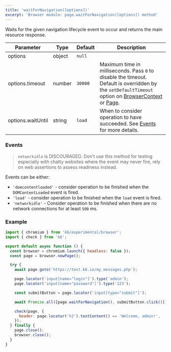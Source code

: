 ```yaml
---
title: 'waitForNavigation([options])'
excerpt: 'Browser module: page.waitForNavigation([options]) method'
---
```


Waits for the given navigation lifecycle event to occur and returns the main resource response.

<TableWithNestedRows>

| Parameter       | Type   | Default | Description                                                                                                                                                                                                                           |
|-----------------|--------|---------|---------------------------------------------------------------------------------------------------------------------------------------------------------------------------------------------------------------------------------------|
| options             | object  | `null`  |                                                                                                                                                                                                                      |
| options.timeout     | number  | `30000` | Maximum time in milliseconds. Pass `0` to disable the timeout. Default is overridden by the `setDefaultTimeout` option on [BrowserContext](/javascript-api/k6-experimental/browser/browsercontext/) or [Page](/javascript-api/k6-experimental/browser/page/). |
| options.waitUntil | string | `load` | When to consider operation to have succeeded. See [Events](#events) for more details. |


</TableWithNestedRows>

### Events

 <Blockquote mod="attention">

 `networkidle` is DISCOURAGED. Don't use this method for testing especially with chatty websites where the event may never fire, rely on web assertions to assess readiness instead.

 </Blockquote>

Events can be either:

- `'domcontentloaded'` - consider operation to be finished when the `DOMContentLoaded` event is fired.
- `'load'` - consider operation to be finished when the `load` event is fired.
- `'networkidle'` - Consider operation to be finished when there are no network connections for at least `500` ms. 

### Example

<CodeGroup labels={[]}>

```javascript
import { chromium } from 'k6/experimental/browser';
import { check } from 'k6';

export default async function () {
  const browser = chromium.launch({ headless: false });
  const page = browser.newPage();

  try {
    await page.goto('https://test.k6.io/my_messages.php');

    page.locator('input[name="login"]').type('admin');
    page.locator('input[name="password"]').type('123');

    const submitButton = page.locator('input[type="submit"]');

    await Promise.all([page.waitForNavigation(), submitButton.click()])

    check(page, {
      header: page.locator('h2').textContent() == 'Welcome, admin!',
    });
  } finally {
    page.close();
    browser.close();
  }
}
```

</CodeGroup>